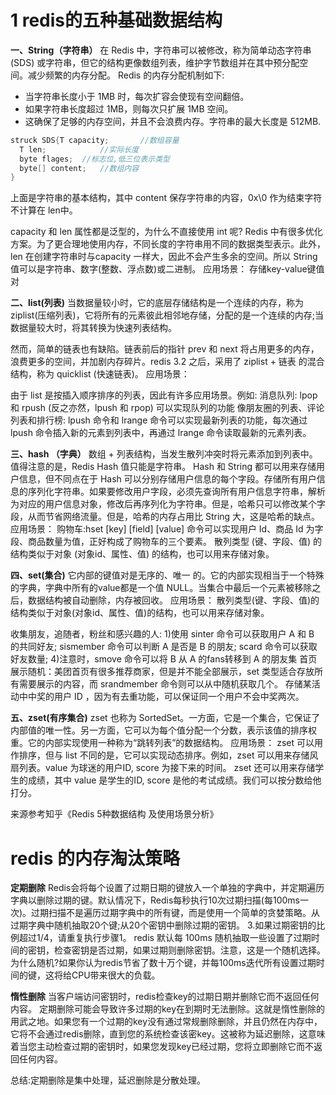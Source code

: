 # 1  redis的五种基础数据结构

**一、String（字符串）**
在 Redis 中，字符串可以被修改，称为简单动态字符串 (SDS) 或字符串，但它的结构更像数组列表，维护字节数组并在其中预分配空间。减少频繁的内存分配。
Redis 的内存分配机制如下:

- 当字符串长度小于 1MB 时，每次扩容会使现有空间翻倍。
- 如果字符串长度超过 1MB，则每次只扩展 1MB 空间。
- 这确保了足够的内存空间，并且不会浪费内存。字符串的最大长度是 512MB.

```c++
struck SDS{T capacity;       //数组容量
  T len;            //实际长度
  byte flages;  //标志位,低三位表示类型
  byte[] content;   //数组内容
}
```


上面是字符串的基本结构，其中 content 保存字符串的内容，0x\0 作为结束字符不计算在 len中。

capacity 和 len 属性都是泛型的，为什么不直接使用 int 呢? Redis 中有很多优化方案。为了更合理地使用内存，不同长度的字符串用不同的数据类型表示。此外，len 在创建字符串时与capacity 一样大，因此不会产生多余的空间。所以 String 值可以是字符串、数字(整数、浮点数)或二进制。
应用场景：
存储key-value键值对

**二、list(列表)**
当数据量较小时，它的底层存储结构是一个连续的内存，称为 ziplist(压缩列表)，它将所有的元素彼此相邻地存储，分配的是一个连续的内存;当数据量较大时，将其转换为快速列表结构。

然而，简单的链表也有缺陷。链表前后的指针 prev 和 next 将占用更多的内存，浪费更多的空间，并加剧内存碎片。redis 3.2 之后，采用了 ziplist + 链表 的混合结构，称为 quicklist (快速链表)。
应用场景：

由于 list 是按插入顺序排序的列表，因此有许多应用场景。例如:
消息队列: lpop 和 rpush (反之亦然，lpush 和 rpop) 可以实现队列的功能
像朋友圈的列表、评论列表和排行榜: lpush 命令和 lrange 命令可以实现最新列表的功能，每次通过 lpush 命令插入新的元素到列表中，再通过 lrange 命令读取最新的元素列表。

**三、hash （字典）**
数组 + 列表结构，当发生散列冲突时将元素添加到列表中。值得注意的是，Redis Hash 值只能是字符串。
Hash 和 String 都可以用来存储用户信息，但不同点在于 Hash 可以分别存储用户信息的每个字段。存储所有用户信息的序列化字符串。如果要修改用户字段，必须先查询所有用户信息字符串，解析为对应的用户信息对象，修改后再序列化为字符串。但是，哈希只可以修改某个字段，从而节省网络流量。但是，哈希的内存占用比 String 大，这是哈希的缺点。
应用场景：
购物车:hset [key] [field] [value] 命令可以实现用户 Id、商品 Id 为字段、商品数量为值，正好构成了购物车的三个要素。
散列类型 (键、字段、值) 的结构类似于对象 (对象id、属性、值) 的结构，也可以用来存储对象。

**四、set(集合)**
它内部的键值对是无序的、唯一 的。它的内部实现相当于一个特殊的字典，字典中所有的value都是一个值 NULL。当集合中最后一个元素被移除之后，数据结构被自动删除，内存被回收。
应用场景：
散列类型(键、字段、值)的结构类似于对象(对象id、属性、值)的结构，也可以用来存储对象。

收集朋友，追随者，粉丝和感兴趣的人:
1)使用 sinter 命令可以获取用户 A 和 B 的共同好友;
sismember 命令可以判断 A 是否是 B 的朋友;
scard 命令可以获取好友数量;
4)注意时，smove 命令可以将 B 从 A 的fans转移到 A 的朋友集
首页展示随机：美团首页有很多推荐商家，但是并不能全部展示，set 类型适合存放所有需要展示的内容，而 srandmember 命令则可以从中随机获取几个。
存储某活动中中奖的用户 ID ，因为有去重功能，可以保证同一个用户不会中奖两次。

**五、zset(有序集合)**
zset 也称为 SortedSet。一方面，它是一个集合，它保证了内部值的唯一性。另一方面，它可以为每个值分配一个分数，表示该值的排序权重。它的内部实现使用一种称为“跳转列表”的数据结构。
应用场景：
zset 可以用作排序，但与 list 不同的是，它可以实现动态排序。例如，zset 可以用来存储风扇列表。value 为球迷的用户ID, score 为接下来的时间。
zset 还可以用来存储学生的成绩，其中 value 是学生的ID, score 是他的考试成绩。我们可以按分数给他打分。

来源参考知乎《Redis 5种数据结构 及使用场景分析》





# redis 的内存淘汰策略

**定期删除**
Redis会将每个设置了过期日期的键放入一个单独的字典中，并定期遍历字典以删除过期的键。默认情况下，Redis每秒执行10次过期扫描(每100ms一次)。过期扫描不是遍历过期字典中的所有键，而是使用一个简单的贪婪策略。从过期字典中随机抽取20个键;从20个密钥中删除过期的密钥。
3.如果过期密钥的比例超过1/4，请重复执行步骤1。
redis 默认每 100ms 随机抽取一些设置了过期时间的密钥，检查密钥是否过期，如果过期则删除密钥。注意，这是一个随机选择。为什么随机?如果你认为redis节省了数十万个键，并每100ms迭代所有设置过期时间的键，这将给CPU带来很大的负载。

**惰性删除**
当客户端访问密钥时，redis检查key的过期日期并删除它而不返回任何内容。
定期删除可能会导致许多过期的key在到期时无法删除。这就是惰性删除的用武之地。如果您有一个过期的key没有通过常规删除删除，并且仍然在内存中，它将不会通过redis删除，直到您的系统检查该密key。这被称为延迟删除，这意味着当您主动检查过期的密钥时，如果您发现key已经过期，您将立即删除它而不返回任何内容。

总结:定期删除是集中处理，延迟删除是分散处理。